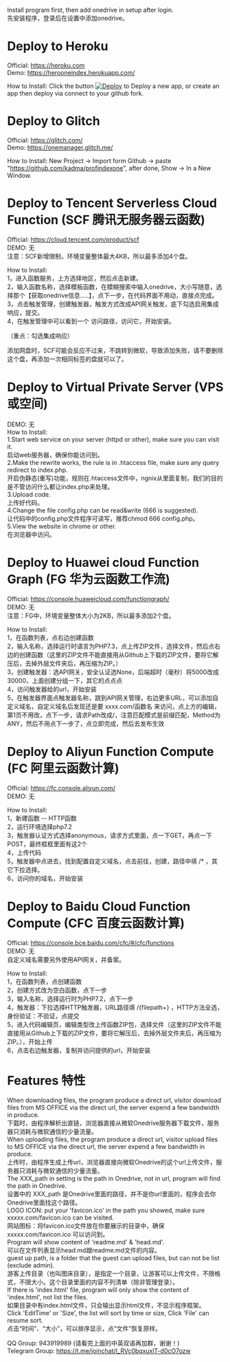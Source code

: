 Install program first, then add onedrive in setup after login.  
先安装程序，登录后在设置中添加onedrive。  

# Deploy to Heroku  
Official: https://heroku.com  
Demo: https://herooneindex.herokuapp.com/  

How to Install: Click the button [![Deploy](https://www.herokucdn.com/deploy/button.svg)](https://heroku.com/deploy?template=https://github.com/qkqpttgf/kadma/profindexone) to Deploy a new app, or create an app then deploy via connect to your github fork.  


# Deploy to Glitch  
Official: https://glitch.com/  
Demo: https://onemanager.glitch.me/  

How to Install: New Project -> Import form Github -> paste "https://github.com/kadma/profindexone", after done, Show -> In a New Window.  


# Deploy to Tencent Serverless Cloud Function (SCF 腾讯无服务器云函数)  
Official: https://cloud.tencent.com/product/scf  
DEMO:  无  
注意：SCF新增限制，环境变量整体最大4KB，所以最多添加4个盘。  

How to Install:  
1，进入函数服务，上方选择地区，然后点击新建。  
2，输入函数名称，选择模板函数，在模糊搜索中输入onedrive，大小写随意，选择那个【获取onedrive信息.....】，点下一步，在代码界面不用动，直接点完成。  
3，点击触发管理，创建触发器，触发方式改成API网关触发，底下勾选启用集成响应，提交。  
4，在触发管理中可以看到一个 访问路径，访问它，开始安装。  

（重点：勾选集成响应）  
  
添加网盘时，SCF可能会反应不过来，不跳转到微软，导致添加失败，请不要删除这个盘，再添加一次相同标签的盘就可以了。  


# Deploy to Virtual Private Server (VPS 或空间)  
DEMO:  无  
How to Install:  
    1.Start web service on your server (httpd or other), make sure you can visit it.  
    启动web服务器，确保你能访问到。  
    2.Make the rewrite works, the rule is in .htaccess file, make sure any query redirect to index.php.  
    开启伪静态(重写)功能，规则在.htaccess文件中，ngnix从里面复制，我们的目的是不管访问什么都让index.php来处理。  
    3.Upload code.  
    上传好代码。  
    4.Change the file config.php can be read&write (666 is suggested).  
    让代码中的config.php文件程序可读写，推荐chmod 666 config.php。  
    5.View the website in chrome or other.  
    在浏览器中访问。  


# Deploy to Huawei cloud Function Graph (FG 华为云函数工作流)  
Official: https://console.huaweicloud.com/functiongraph/  
DEMO:  无  
注意：FG中，环境变量整体大小为2KB，所以最多添加2个盘。  

How to Install:  
1，在函数列表，点右边创建函数  
2，输入名称，选择运行时语言为PHP7.3，点上传ZIP文件，选择文件，然后点右边的创建函数（这里的ZIP文件不能直接用从Github上下载的ZIP文件，要将它解压后，去掉外层文件夹后，再压缩为ZIP。）  
3，创建触发器：选API网关，安全认证选None，后端超时（毫秒）将5000改成30000，上面创建分组一下，其它的点点点  
4，访问触发器给的url，开始安装  
5，在触发器界面点触发器名称，跳到API网关管理，右边更多URL，可以添加自定义域名，自定义域名后发现还是要 xxxx.com/函数名 来访问，点上方的编辑，第1页不用改，点下一步，请求Path改成/，注意匹配模式是前缀匹配，Method为ANY，然后不用点下一步了，点立即完成，然后去发布生效  


# Deploy to Aliyun Function Compute (FC 阿里云函数计算)  
Official: https://fc.console.aliyun.com/  
DEMO:  无  

How to Install:  
1，新建函数 -- HTTP函数  
2，运行环境选择php7.2  
3，触发器认证方式选择anonymous，请求方式里面，点一下GET，再点一下POST，最终框框里面有这2个  
4，上传代码  
5，触发器中点进去，找到配置自定义域名，点击前往，创建，路径中填 /* ，其它下拉选择。  
6，访问你的域名，开始安装  


# Deploy to Baidu Cloud Function Compute (CFC 百度云函数计算)  
Official: https://console.bce.baidu.com/cfc/#/cfc/functions  
DEMO:  无  
自定义域名需要另外使用API网关，并备案。  

How to Install:  
1，在函数列表，点创建函数  
2，创建方式改为空白函数，点下一步  
3，输入名称，选择运行时为PHP7.2，点下一步  
4，触发器：下拉选择HTTP触发器，URL路径填 /{filepath+} ，HTTP方法全选，身份验证：不验证，点提交  
5，进入代码编辑页，编辑类型改上传函数ZIP包，选择文件（这里的ZIP文件不能直接用从Github上下载的ZIP文件，要将它解压后，去掉外层文件夹后，再压缩为ZIP。），开始上传  
6，点击右边触发器，复制并访问提供的url，开始安装  


# Features 特性  
When downloading files, the program produce a direct url, visitor download files from MS OFFICE via the direct url, the server expend a few bandwidth in produce.  
下载时，由程序解析出直链，浏览器直接从微软Onedrive服务器下载文件，服务器只消耗与微软通信的少量流量。  
When uploading files, the program produce a direct url, visitor upload files to MS OFFICE via the direct url, the server expend a few bandwidth in produce.  
上传时，由程序生成上传url，浏览器直接向微软Onedrive的这个url上传文件，服务器只消耗与微软通信的少量流量。  
The XXX_path in setting is the path in Onedrive, not in url, program will find the path in Onedrive.  
设置中的 XXX_path 是Onedrive里面的路径，并不是你url里面的，程序会去你Onedrive里面找这个路径。  
LOGO ICON: put your 'favicon.ico' in the path you showed, make sure xxxxx.com/favicon.ico can be visited.   
网站图标：将favicon.ico文件放在你要展示的目录中，确保 xxxxx.com/favicon.ico 可以访问到。  
Program will show content of 'readme.md' & 'head.md'.  
可以在文件列表显示head.md跟readme.md文件的内容。  
guest up path, is a folder that the guest can upload files, but can not be list (exclude admin).  
游客上传目录（也叫图床目录），是指定一个目录，让游客可以上传文件，不限格式，不限大小。这个目录里面的内容不列清单（除非管理登录）。  
If there is 'index.html' file, program will only show the content of 'index.html', not list the files.  
如果目录中有index.html文件，只会输出显示html文件，不显示程序框架。  
Click 'EditTime' or 'Size', the list will sort by time or size, Click 'File' can resume sort.  
点击“时间”、“大小”，可以排序显示，点“文件”恢复原样。  

QQ Group: 943919989 (请看完上面的中英双语再加群，谢谢！)  
Telegram Group: https://t.me/joinchat/I_RVc0bqxuxlT-d0cO7ozw  

